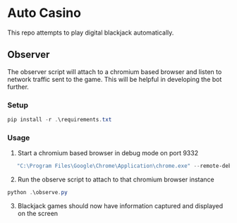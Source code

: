# Auto Casino

This repo attempts to play digital blackjack automatically.

## Observer

The observer script will attach to a chromium based browser and listen to network traffic sent to the game. This will be helpful in developing the bot further.

### Setup

```PowerShell
pip install -r .\requirements.txt
```

### Usage

1. Start a chromium based browser in debug mode on port 9332

```PowerShell
   "C:\Program Files\Google\Chrome\Application\chrome.exe" --remote-debugging-port=9332
```

2. Run the observe script to attach to that chromium browser instance

```PowerShell
python .\observe.py
```

3. Blackjack games should now have information captured and displayed on the screen
